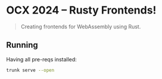 # OCX 2024 – Rusty Frontends!

> Creating frontends for WebAssembly using Rust.

## Running

Having all pre-reqs installed:

```bash
trunk serve --open
```
